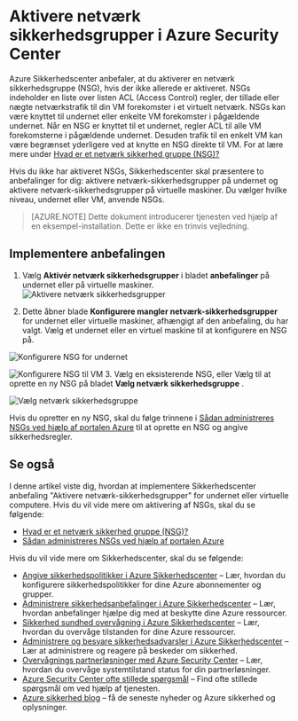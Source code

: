 <properties
   pageTitle="Aktivere netværk sikkerhedsgrupper i Azure Sikkerhedscenter | Microsoft Azure"
   description="Dette dokument viser, hvordan du implementere Azure Sikkerhedscenter anbefaling **Aktivere netværk sikkerhedsgrupper**."
   services="security-center"
   documentationCenter="na"
   authors="TerryLanfear"
   manager="MBaldwin"
   editor=""/>

<tags
   ms.service="security-center"
   ms.devlang="na"
   ms.topic="article"
   ms.tgt_pltfrm="na"
   ms.workload="na"
   ms.date="07/29/2016"
   ms.author="terrylan"/>

# <a name="enable-network-security-groups-in-azure-security-center"></a>Aktivere netværk sikkerhedsgrupper i Azure Security Center

Azure Sikkerhedscenter anbefaler, at du aktiverer en netværk sikkerhedsgruppe (NSG), hvis der ikke allerede er aktiveret. NSGs indeholder en liste over listen ACL (Access Control) regler, der tillade eller nægte netværkstrafik til din VM forekomster i et virtuelt netværk. NSGs kan være knyttet til undernet eller enkelte VM forekomster i pågældende undernet. Når en NSG er knyttet til et undernet, regler ACL til alle VM forekomsterne i pågældende undernet. Desuden trafik til en enkelt VM kan være begrænset yderligere ved at knytte en NSG direkte til VM. For at lære mere under [Hvad er et netværk sikkerhed gruppe (NSG)?](../virtual-network/virtual-networks-nsg.md)

Hvis du ikke har aktiveret NSGs, Sikkerhedscenter skal præsentere to anbefalinger for dig: aktivere netværk-sikkerhedsgrupper på undernet og aktivere netværk-sikkerhedsgrupper på virtuelle maskiner. Du vælger hvilke niveau, undernet eller VM, anvende NSGs.


> [AZURE.NOTE] Dette dokument introducerer tjenesten ved hjælp af en eksempel-installation.  Dette er ikke en trinvis vejledning.

## <a name="implement-the-recommendation"></a>Implementere anbefalingen

1. Vælg **Aktivér netværk sikkerhedsgrupper** i bladet **anbefalinger** på undernet eller på virtuelle maskiner.
![Aktivere netværk sikkerhedsgrupper][1]

2. Dette åbner blade **Konfigurere mangler netværk-sikkerhedsgrupper** for undernet eller virtuelle maskiner, afhængigt af den anbefaling, du har valgt. Vælg et undernet eller en virtuel maskine til at konfigurere en NSG på.

  ![Konfigurere NSG for undernet][2]

  ![Konfigurere NSG til VM][3]
3. Vælg en eksisterende NSG, eller Vælg til at oprette en ny NSG på bladet **Vælg netværk sikkerhedsgruppe** .

  ![Vælg netværk sikkerhedsgruppe][4]

Hvis du opretter en ny NSG, skal du følge trinnene i [Sådan administreres NSGs ved hjælp af portalen Azure](../virtual-network/virtual-networks-create-nsg-arm-pportal.md) til at oprette en NSG og angive sikkerhedsregler.

## <a name="see-also"></a>Se også

I denne artikel viste dig, hvordan at implementere Sikkerhedscenter anbefaling "Aktivere netværk-sikkerhedsgrupper" for undernet eller virtuelle computere. Hvis du vil vide mere om aktivering af NSGs, skal du se følgende:

- [Hvad er et netværk sikkerhed gruppe (NSG)?](../virtual-network/virtual-networks-nsg.md)
- [Sådan administreres NSGs ved hjælp af portalen Azure](../virtual-network/virtual-networks-create-nsg-arm-pportal.md)

Hvis du vil vide mere om Sikkerhedscenter, skal du se følgende:

- [Angive sikkerhedspolitikker i Azure Sikkerhedscenter](security-center-policies.md) – Lær, hvordan du konfigurere sikkerhedspolitikker for dine Azure abonnementer og grupper.
- [Administrere sikkerhedsanbefalinger i Azure Sikkerhedscenter](security-center-recommendations.md) – Lær, hvordan anbefalinger hjælpe dig med at beskytte dine Azure ressourcer.
- [Sikkerhed sundhed overvågning i Azure Sikkerhedscenter](security-center-monitoring.md) – Lær, hvordan du overvåge tilstanden for dine Azure ressourcer.
- [Administrere og besvare sikkerhedsadvarsler i Azure Sikkerhedscenter](security-center-managing-and-responding-alerts.md) – Lær at administrere og reagere på beskeder om sikkerhed.
- [Overvågnings partnerløsninger med Azure Security Center](security-center-partner-solutions.md) – Lær, hvordan du overvåge systemtilstand status for din partnerløsninger.
- [Azure Security Center ofte stillede spørgsmål](security-center-faq.md) – Find ofte stillede spørgsmål om ved hjælp af tjenesten.
- [Azure sikkerhed blog](http://blogs.msdn.com/b/azuresecurity/) – få de seneste nyheder og Azure sikkerhed og oplysninger.

<!--Image references-->
[1]: ./media/security-center-enable-nsg/enable-nsg.png
[2]:./media/security-center-enable-nsg/configure-nsg-for-subnet.png
[3]: ./media/security-center-enable-nsg/configure-nsg-for-vm.png
[4]: ./media/security-center-enable-nsg/choose-nsg.png
